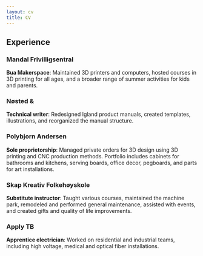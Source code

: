 ```yaml
---
layout: cv
title: CV
---
```


## Experience
### **Mandal Frivilligsentral**
**Bua Makerspace**: Maintained 3D printers and computers, hosted courses in 3D printing for all ages, and a broader range of summer activities for kids and parents.

### **Nøsted &**
**Technical writer**: Redesigned Igland product manuals, created templates, illustrations, and reorganized the manual structure.

### **Polybjorn Andersen**
**Sole proprietorship**: Managed private orders for 3D design using 3D printing and CNC production methods. Portfolio includes cabinets for bathrooms and kitchens, serving boards, office decor, pegboards, and parts for art installations.

### **Skap Kreativ Folkehøyskole**
**Substitute instructor**: Taught various courses, maintained the machine park, remodeled and performed general maintenance, assisted with events, and created gifts and quality of life improvements.

### **Apply TB**
**Apprentice electrician**: Worked on residential and industrial teams, including high voltage, medical and optical fiber installations.